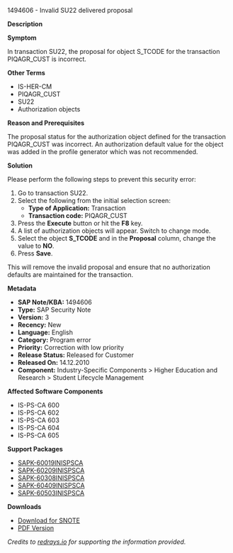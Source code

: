 1494606 - Invalid SU22 delivered proposal

**Description**

**Symptom**

In transaction SU22, the proposal for object S_TCODE for the transaction PIQAGR_CUST is incorrect.

**Other Terms**
- IS-HER-CM
- PIQAGR_CUST
- SU22
- Authorization objects

**Reason and Prerequisites**

The proposal status for the authorization object defined for the transaction PIQAGR_CUST was incorrect. An authorization default value for the object was added in the profile generator which was not recommended.

**Solution**

Please perform the following steps to prevent this security error:

1. Go to transaction SU22.
2. Select the following from the initial selection screen:
   - **Type of Application:** Transaction
   - **Transaction code:** PIQAGR_CUST
3. Press the **Execute** button or hit the **F8** key.
4. A list of authorization objects will appear. Switch to change mode.
5. Select the object **S_TCODE** and in the **Proposal** column, change the value to **NO**.
6. Press **Save**.

This will remove the invalid proposal and ensure that no authorization defaults are maintained for the transaction.

**Metadata**
- **SAP Note/KBA:** 1494606
- **Type:** SAP Security Note
- **Version:** 3
- **Recency:** New
- **Language:** English
- **Category:** Program error
- **Priority:** Correction with low priority
- **Release Status:** Released for Customer
- **Released On:** 14.12.2010
- **Component:** Industry-Specific Components > Higher Education and Research > Student Lifecycle Management

**Affected Software Components**
- IS-PS-CA 600
- IS-PS-CA 602
- IS-PS-CA 603
- IS-PS-CA 604
- IS-PS-CA 605

**Support Packages**
- [SAPK-60019INISPSCA](https://me.sap.com/supportpackage/SAPK-60019INISPSCA)
- [SAPK-60209INISPSCA](https://me.sap.com/supportpackage/SAPK-60209INISPSCA)
- [SAPK-60308INISPSCA](https://me.sap.com/supportpackage/SAPK-60308INISPSCA)
- [SAPK-60409INISPSCA](https://me.sap.com/supportpackage/SAPK-60409INISPSCA)
- [SAPK-60503INISPSCA](https://me.sap.com/supportpackage/SAPK-60503INISPSCA)

**Downloads**
- [Download for SNOTE](https://notesdownloads.sap.com/note/0040000017075782017)
- [PDF Version](https://userapps.support.sap.com/sap/support/sfm/notes/print/0001494606?language=en-US&token=2D3058FFF0688C5CE72E54A46920FED8)

*Credits to [redrays.io](https://redrays.io) for supporting the information provided.*